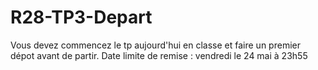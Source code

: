 # R28-TP3-Depart

Vous devez commencez le tp aujourd'hui en classe et faire un premier dépot avant de partir.
Date limite de remise : vendredi le 24 mai à 23h55
